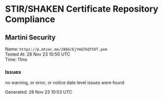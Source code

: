 # STIR/SHAKEN Certificate Repository Compliance

## Martini Security

Name: `https://p.mtsec.me/2884/EjYmQ7kQT5OT.pem`\
Tested At: 28 Nov 23 10:50 UTC\
Time: 11ms

### Issues

no warning, or error, or notice date level issues were found

Generated: 28 Nov 23 10:53 UTC